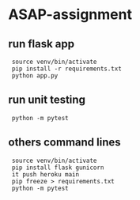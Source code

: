 # ASAP-assignment

## run flask app

```
 source venv/bin/activate
 pip install -r requirements.txt
 python app.py
```

## run unit testing

```
 python -m pytest
```

## others command lines

```
 source venv/bin/activate
 pip install flask gunicorn
 it push heroku main
 pip freeze > requirements.txt
 python -m pytest
```
